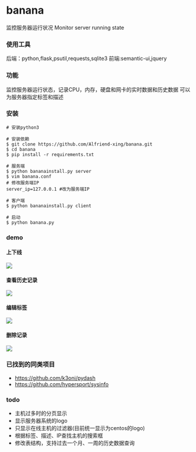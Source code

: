 ﻿# banana

监控服务器运行状况
Monitor server running state

### 使用工具
后端：python,flask,psutil,requests,sqlite3
前端:semantic-ui,jquery

### 功能
监控服务器运行状态，记录CPU，内存，硬盘和网卡的实时数据和历史数据
可以为服务器指定标签和描述

### 安装
```shell
# 安装python3

# 安装依赖
$ git clone https://github.com/Alfriend-xing/banana.git
$ cd banana
$ pip install -r requirements.txt

# 服务端
$ python bananainstall.py server
$ vim banana.conf
# 修改服务端IP
server_ip=127.0.0.1 #改为服务端IP

# 客户端
$ python bananainstall.py client

# 启动
$ python banana.py
```

### demo
#### 上下线
![](https://cdn.sinaimg.cn.52ecy.cn/large/005BYqpgly1g3rirn2t3hg30y20hpe6g.jpg)
#### 查看历史记录
![](https://cdn.sinaimg.cn.52ecy.cn/large/005BYqpgly1g3rirbvo3wg30y20hpqtl.jpg)
#### 编辑标签
![](https://cdn.sinaimg.cn.52ecy.cn/large/005BYqpgly1g3riqnkyudg30y20hpx1x.jpg)
#### 删除记录
![](https://cdn.sinaimg.cn.52ecy.cn/large/005BYqpgly1g3ripevtf2g30y20hpb29.jpg)

### 已找到的同类项目
- https://github.com/k3oni/pydash
- https://github.com/hypersport/sysinfo

### 

### todo
- 主机过多时的分页显示
- 显示服务器系统的logo
- 只显示在线主机的过滤器(目前统一显示为centos的logo)
- 根据标签、描述、IP查找主机的搜索框
- 修改表结构，支持过去一个月、一周的历史数据查询
